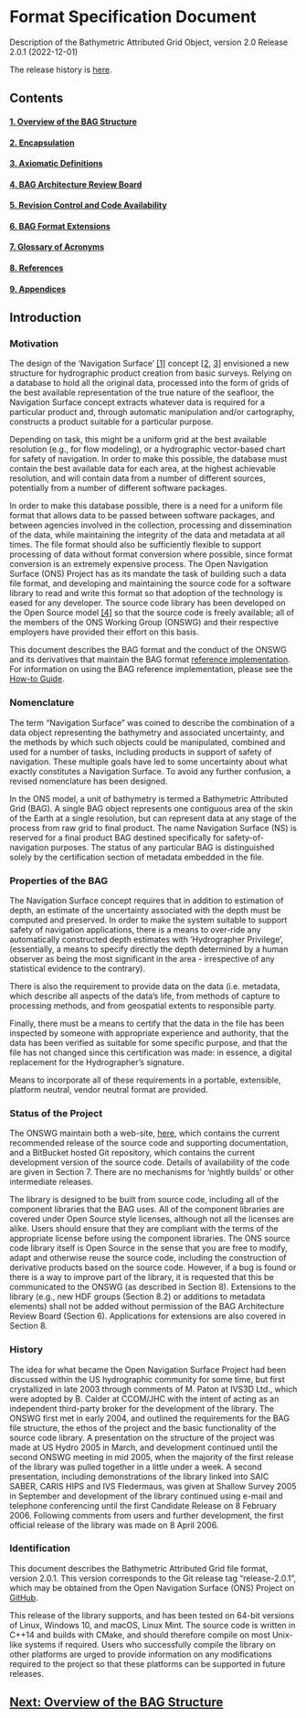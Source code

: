 # Format Specification Document

Description of the Bathymetric Attributed Grid Object, version 2.0
Release 2.0.1 (2022-12-01)

The release history is [here](RevisionHistory.md).

## Contents

#### [1. Overview of the BAG Structure](FSD-BAGStructure.md)
#### [2. Encapsulation](FSD-Encapsulation.md)
#### [3. Axiomatic Definitions](FSD-AxiomaticDefs.md)
#### [4. BAG Architecture Review Board](FSD-BAGARB.md)
#### [5. Revision Control and Code Availability](FSD-RevisionControl.md)
#### [6. BAG Format Extensions](FSD-Extensions.md)
#### [7. Glossary of Acronyms](FSD-Glossary.md)
#### [8. References](FSD-References.md)
#### [9. Appendices](FSD-Appendices.md)

## Introduction

### Motivation

The design of the ‘Navigation Surface’ <a href="FSD-References.html#ref1">[1]</a> concept [<a href="FSD-References.html#ref2">2</a>, <a href="FSD-References.html#ref3">3</a>] envisioned a new structure for hydrographic product creation from basic surveys.  Relying on a database to hold all the original data, processed into the form of grids of the best available representation of the true nature of the seafloor, the Navigation Surface concept extracts whatever data is required for a particular product and, through automatic manipulation and/or cartography, constructs a product suitable for a particular purpose.

Depending on task, this might be a uniform grid at the best available resolution (e.g., for flow modeling), or a hydrographic vector-based chart for safety of navigation.  In order to make this possible, the database must contain the best available data for each area, at the highest achievable resolution, and will contain data from a number of different sources, potentially from a number of different software packages.

In order to make this database possible, there is a need for a uniform file format that allows data to be passed between software packages, and between agencies involved in the collection, processing and dissemination of the data, while maintaining the integrity of the data and metadata at all times. The file format should also be sufficiently flexible to support processing of data without format conversion where possible, since format conversion is an extremely expensive process.  The Open Navigation Surface (ONS) Project has as its mandate the task of building such a data file format, and developing and maintaining the source code for a software library to read and write this format so that adoption of the technology is eased for any developer.  The source code library has been developed on the Open Source model <a href="FSD-References.html#ref4">[4]</a> so that the source code is freely available; all of the members of the ONS Working Group (ONSWG) and their respective employers have provided their effort on this basis.

This document describes the BAG format and the conduct of the ONSWG and its derivatives that maintain the BAG format [reference implementation](https://github.com/OpenNavigationSurface/BAG). For information on using the BAG reference implementation, please see the [How-to Guide](https://bag.readthedocs.io/en/stable/howto-guide/index.html).

### Nomenclature

The term “Navigation Surface” was coined to describe the combination of a data object representing the bathymetry and associated uncertainty, and the methods by which such objects could be manipulated, combined and used for a number of tasks, including products in support of safety of navigation.  These multiple goals have led to some uncertainty about what exactly constitutes a Navigation Surface.  To avoid any further confusion, a revised nomenclature has been designed.

In the ONS model, a unit of bathymetry is termed a Bathymetric Attributed Grid (BAG).  A single BAG object represents one contiguous area of the skin of the Earth at a single resolution, but can represent data at any stage of the process from raw grid to final product.  The name Navigation Surface (NS) is reserved for a final product BAG destined specifically for safety-of-navigation purposes.  The status of any particular BAG is distinguished solely by the certification section of metadata embedded in the file.

### Properties of the BAG

The Navigation Surface concept requires that in addition to estimation of depth, an estimate of the uncertainty associated with the depth must be computed and preserved.  In order to make the system suitable to support safety of navigation applications, there is a means to over-ride any automatically constructed depth estimates with ‘Hydrographer Privilege’, (essentially, a means to specify directly the depth determined by a human observer as being the most significant in the area - irrespective of any statistical evidence to the contrary).

There is also the requirement to provide data on the data (i.e. metadata, which describe all aspects of the data’s life, from methods of capture to processing methods, and from geospatial extents to responsible party.

Finally, there must be a means to certify that the data in the file has been inspected by someone with appropriate experience and authority, that the data has been verified as suitable for some specific purpose, and that the file has not changed since this certification was made: in essence, a digital replacement for the Hydrographer’s signature.

Means to incorporate all of these requirements in a portable, extensible, platform neutral, vendor neutral format are provided.

### Status of the Project

The ONSWG maintain both a web-site, [here](http://www.opennavsurf.org), which contains the current recommended release of the source code and supporting documentation, and a BitBucket hosted Git repository, which contains the current development version of the source code.  Details of availability of the code are given in Section 7.  There are no mechanisms for ‘nightly builds’ or other intermediate releases.

The library is designed to be built from source code, including all of the component libraries that the BAG uses.  All of the component libraries are covered under Open Source style licenses, although not all the licenses are alike. Users should ensure that they are compliant with the terms of the appropriate license before using the component libraries.  The ONS source code library itself is Open Source in the sense that you are free to modify, adapt and otherwise reuse the source code, including the construction of derivative products based on the source code.  However, if a bug is found or there is a way to improve part of the library, it is requested that this be communicated to the ONSWG (as described in Section 8).  Extensions to the library (e.g., new HDF groups (Section 8.2) or additions to metadata elements) shall not be added without permission of the BAG Architecture Review Board (Section 6).  Applications for extensions are also covered in Section 8.

### History

The idea for what became the Open Navigation Surface Project had been discussed within the US hydrographic community for some time, but first crystallized in late 2003 through comments of M. Paton at IVS3D Ltd., which were adopted by B. Calder at CCOM/JHC with the intent of acting as an independent third-party broker for the development of the library.  The ONSWG first met in early 2004, and outlined the requirements for the BAG file structure, the ethos of the project and the basic functionality of the source code library.  A presentation on the structure of the project was made at US Hydro 2005 in March, and development continued until the second ONSWG meeting in mid 2005, when the majority of the first release of the library was pulled together in a little under a week.  A second presentation, including demonstrations of the library linked into SAIC SABER, CARIS HIPS and IVS Fledermaus, was given at Shallow Survey 2005 in September and development of the library continued using e-mail and telephone conferencing until the first Candidate Release on 8 February 2006.  Following comments from users and further development, the first official release of the library was made on 8 April 2006.

### Identification

This document describes the Bathymetric Attributed Grid file format, version 2.0.1.  This version corresponds to the Git release tag “release-2.0.1”, which may be obtained from the Open Navigation Surface (ONS) Project on [GitHub](https://github.com/OpenNavigationSurface/BAG).

This release of the library supports, and has been tested on 64-bit versions of Linux, Windows 10, and macOS, Linux Mint.  The source code is written in C++14 and builds with CMake, and should therefore compile on most Unix-like systems if required.  Users who successfully compile the library on other platforms are urged to provide information on any modifications required to the project so that these platforms can be supported in future releases.

## [Next: Overview of the BAG Structure](FSD-BAGStructure.md)